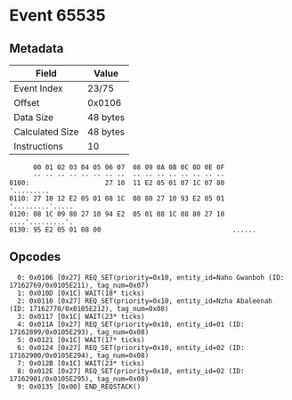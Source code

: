 # Event 65535

## Metadata

| Field           | Value    |
|-----------------|----------|
| Event Index     | 23/75    |
| Offset          | 0x0106   |
| Data Size       | 48 bytes |
| Calculated Size | 48 bytes |
| Instructions    | 10       |

```
      00 01 02 03 04 05 06 07  08 09 0A 0B 0C 0D 0E 0F
      -- -- -- -- -- -- -- --  -- -- -- -- -- -- -- --
0100:                   27 10  11 E2 05 01 07 1C 07 80        '.........
0110: 27 10 12 E2 05 01 08 1C  08 80 27 10 93 E2 05 01  '.........'.....
0120: 08 1C 09 80 27 10 94 E2  05 01 08 1C 08 80 27 10  ....'.........'.
0130: 95 E2 05 01 08 00                                 ......          
```

## Opcodes

```
  0: 0x0106 [0x27] REQ_SET(priority=0x10, entity_id=Naho Gwanboh (ID: 17162769/0x0105E211), tag_num=0x07)
  1: 0x010D [0x1C] WAIT(18* ticks)
  2: 0x0110 [0x27] REQ_SET(priority=0x10, entity_id=Nzha Abaleenah (ID: 17162770/0x0105E212), tag_num=0x08)
  3: 0x0117 [0x1C] WAIT(23* ticks)
  4: 0x011A [0x27] REQ_SET(priority=0x10, entity_id=01 (ID: 17162899/0x0105E293), tag_num=0x08)
  5: 0x0121 [0x1C] WAIT(17* ticks)
  6: 0x0124 [0x27] REQ_SET(priority=0x10, entity_id=02 (ID: 17162900/0x0105E294), tag_num=0x08)
  7: 0x012B [0x1C] WAIT(23* ticks)
  8: 0x012E [0x27] REQ_SET(priority=0x10, entity_id=02 (ID: 17162901/0x0105E295), tag_num=0x08)
  9: 0x0135 [0x00] END_REQSTACK()
```
